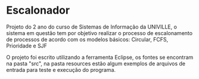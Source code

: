 # Escalonador
Projeto do 2 ano do curso de Sistemas de Informação da UNIVILLE, o sistema em questão tem por objetivo realizar o processo de escalonamento de processos de acordo com os modelos básicos: Circular, FCFS, Prioridade e SJF

O projeto foi escrito utilizando a ferramenta Eclipse, os fontes se encontram na pasta "src", na pasta resources estão algum exemplos de arquivos de entrada para teste e execução do programa.
